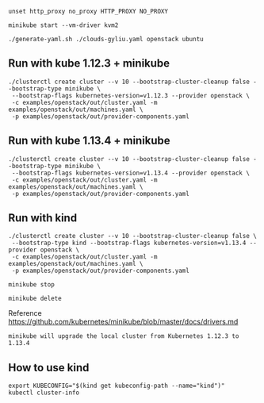 ```
unset http_proxy no_proxy HTTP_PROXY NO_PROXY
```

```
minikube start --vm-driver kvm2
```
```
./generate-yaml.sh ./clouds-gyliu.yaml openstack ubuntu
```
## Run with kube 1.12.3 + minikube
```
./clusterctl create cluster --v 10 --bootstrap-cluster-cleanup false --bootstrap-type minikube \
 --bootstrap-flags kubernetes-version=v1.12.3 --provider openstack \
 -c examples/openstack/out/cluster.yaml -m examples/openstack/out/machines.yaml \
 -p examples/openstack/out/provider-components.yaml
```

## Run with kube 1.13.4 + minikube
```
./clusterctl create cluster --v 10 --bootstrap-cluster-cleanup false --bootstrap-type minikube \
 --bootstrap-flags kubernetes-version=v1.13.4 --provider openstack \
 -c examples/openstack/out/cluster.yaml -m examples/openstack/out/machines.yaml \
 -p examples/openstack/out/provider-components.yaml
```

## Run with kind
```
./clusterctl create cluster --v 10 --bootstrap-cluster-cleanup false \
 --bootstrap-type kind --bootstrap-flags kubernetes-version=v1.13.4 --provider openstack \
 -c examples/openstack/out/cluster.yaml -m examples/openstack/out/machines.yaml \
 -p examples/openstack/out/provider-components.yaml
```

```
minikube stop
```

```
minikube delete
```

Reference https://github.com/kubernetes/minikube/blob/master/docs/drivers.md

```
minikube will upgrade the local cluster from Kubernetes 1.12.3 to 1.13.4
```

## How to use kind
```shell
export KUBECONFIG="$(kind get kubeconfig-path --name="kind")"
kubectl cluster-info
```
